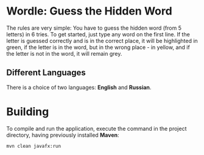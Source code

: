 # Wordle: Guess the Hidden Word
The rules are very simple: You have to guess the hidden word (from 5 letters) in 6 tries. To get started, just type any word on the first line. If the letter is guessed correctly and is in the correct place, it will be highlighted in green, if the letter is in the word, but in the wrong place - in yellow, and if the letter is not in the word, it will remain grey.
## Different Languages
There is a choice of two languages: **English** and **Russian**.

# Building
To compile and run the application, execute the command in the project directory, having previously installed **Maven**:

```bash
mvn clean javafx:run 
```
